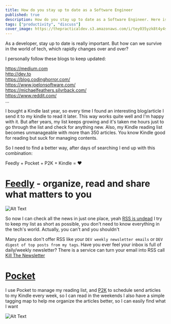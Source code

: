 ```yaml
---
title: How do you stay up to date as a Software Engineer
published: true
description: How do you stay up to date as a Software Engineer. Here is mine
tags: ["productivity", "discuss"]
cover_image: https://thepracticaldev.s3.amazonaws.com/i/tey035yzk8t4y4ssy6hm.png
---
```


As a developer, stay up to date is really important. But how can we survive in the world of tech, which rapidly changes over and over?
<!--more-->
I personally follow these blogs to keep updated:  

https://medium.com  
http://dev.to  
https://blog.codinghorror.com/  
https://www.joelonsoftware.com/  
https://michaelfeathers.silvrback.com/  
https://www.reddit.com/  
...

I bought a Kindle last year, so every time I found an interesting blog/article I send it to my kindle to read it later. This way works quite well and I'm happy with it.
But after years, my list keeps growing and it's taken me hours just to go through the list and check for anything new.
Also, my Kindle reading list becomes unmanageable with more than 350 articles.
You know Kindle good for reading but suck for managing contents.

So I need to find a better way, after days of searching I end up with this combination:

Feedly + Pocket + P2K + Kindle = :heart:

# [Feedly](https://feedly.com) - organize, read and share what matters to you
![Alt Text](https://thepracticaldev.s3.amazonaws.com/i/sy1jo37i7zr09l7vcvd7.png)

So now I can check all the news in just one place, yeah [RSS is undead](https://techcrunch.com/2018/04/07/rss-is-undead/)
I try to keep my list as short as possible, you don't need to know everything in the tech's world. Actually, you can't and you shouldn't

Many places don't offer RSS like  your `DEV weekly newsletter emails` or `DEV digest of top posts from my tags`.
Have you ever feel your inbox is full of daily/weekly newsletter?
There is a service can turn your email into RSS call [Kill The Newsletter]( https://www.kill-the-newsletter.com)


# [Pocket](https://app.getpocket.com/)
I use Pocket to manage my reading list, and [P2K](https://p2k.co) to schedule send articles to my Kindle every week, so I can read in the weekends
I also have a simple tagging map to help me organize the articles better, so I can easily find what I want

![Alt Text](https://thepracticaldev.s3.amazonaws.com/i/n5jdyi6dyp5rga04fot7.png)


